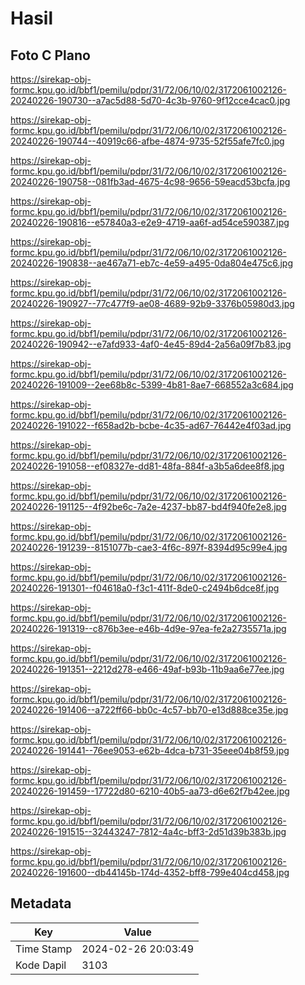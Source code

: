 # Hasil

## Foto C Plano

https://sirekap-obj-formc.kpu.go.id/bbf1/pemilu/pdpr/31/72/06/10/02/3172061002126-20240226-190730--a7ac5d88-5d70-4c3b-9760-9f12cce4cac0.jpg

https://sirekap-obj-formc.kpu.go.id/bbf1/pemilu/pdpr/31/72/06/10/02/3172061002126-20240226-190744--40919c66-afbe-4874-9735-52f55afe7fc0.jpg

https://sirekap-obj-formc.kpu.go.id/bbf1/pemilu/pdpr/31/72/06/10/02/3172061002126-20240226-190758--081fb3ad-4675-4c98-9656-59eacd53bcfa.jpg

https://sirekap-obj-formc.kpu.go.id/bbf1/pemilu/pdpr/31/72/06/10/02/3172061002126-20240226-190816--e57840a3-e2e9-4719-aa6f-ad54ce590387.jpg

https://sirekap-obj-formc.kpu.go.id/bbf1/pemilu/pdpr/31/72/06/10/02/3172061002126-20240226-190838--ae467a71-eb7c-4e59-a495-0da804e475c6.jpg

https://sirekap-obj-formc.kpu.go.id/bbf1/pemilu/pdpr/31/72/06/10/02/3172061002126-20240226-190927--77c477f9-ae08-4689-92b9-3376b05980d3.jpg

https://sirekap-obj-formc.kpu.go.id/bbf1/pemilu/pdpr/31/72/06/10/02/3172061002126-20240226-190942--e7afd933-4af0-4e45-89d4-2a56a09f7b83.jpg

https://sirekap-obj-formc.kpu.go.id/bbf1/pemilu/pdpr/31/72/06/10/02/3172061002126-20240226-191009--2ee68b8c-5399-4b81-8ae7-668552a3c684.jpg

https://sirekap-obj-formc.kpu.go.id/bbf1/pemilu/pdpr/31/72/06/10/02/3172061002126-20240226-191022--f658ad2b-bcbe-4c35-ad67-76442e4f03ad.jpg

https://sirekap-obj-formc.kpu.go.id/bbf1/pemilu/pdpr/31/72/06/10/02/3172061002126-20240226-191058--ef08327e-dd81-48fa-884f-a3b5a6dee8f8.jpg

https://sirekap-obj-formc.kpu.go.id/bbf1/pemilu/pdpr/31/72/06/10/02/3172061002126-20240226-191125--4f92be6c-7a2e-4237-bb87-bd4f940fe2e8.jpg

https://sirekap-obj-formc.kpu.go.id/bbf1/pemilu/pdpr/31/72/06/10/02/3172061002126-20240226-191239--8151077b-cae3-4f6c-897f-8394d95c99e4.jpg

https://sirekap-obj-formc.kpu.go.id/bbf1/pemilu/pdpr/31/72/06/10/02/3172061002126-20240226-191301--f04618a0-f3c1-411f-8de0-c2494b6dce8f.jpg

https://sirekap-obj-formc.kpu.go.id/bbf1/pemilu/pdpr/31/72/06/10/02/3172061002126-20240226-191319--c876b3ee-e46b-4d9e-97ea-fe2a2735571a.jpg

https://sirekap-obj-formc.kpu.go.id/bbf1/pemilu/pdpr/31/72/06/10/02/3172061002126-20240226-191351--2212d278-e466-49af-b93b-11b9aa6e77ee.jpg

https://sirekap-obj-formc.kpu.go.id/bbf1/pemilu/pdpr/31/72/06/10/02/3172061002126-20240226-191406--a722ff66-bb0c-4c57-bb70-e13d888ce35e.jpg

https://sirekap-obj-formc.kpu.go.id/bbf1/pemilu/pdpr/31/72/06/10/02/3172061002126-20240226-191441--76ee9053-e62b-4dca-b731-35eee04b8f59.jpg

https://sirekap-obj-formc.kpu.go.id/bbf1/pemilu/pdpr/31/72/06/10/02/3172061002126-20240226-191459--17722d80-6210-40b5-aa73-d6e62f7b42ee.jpg

https://sirekap-obj-formc.kpu.go.id/bbf1/pemilu/pdpr/31/72/06/10/02/3172061002126-20240226-191515--32443247-7812-4a4c-bff3-2d51d39b383b.jpg

https://sirekap-obj-formc.kpu.go.id/bbf1/pemilu/pdpr/31/72/06/10/02/3172061002126-20240226-191600--db44145b-174d-4352-bff8-799e404cd458.jpg


## Metadata

| Key        | Value               |
| ---------- | ------------------- |
| Time Stamp | 2024-02-26 20:03:49 |
| Kode Dapil | 3103                |




